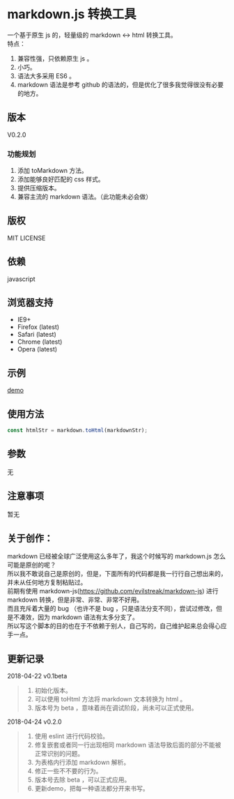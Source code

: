 # markdown.js 转换工具  

一个基于原生 js 的，轻量级的 markdown <-> html 转换工具。    
特点：  
1. 兼容性强，只依赖原生 js 。  
2. 小巧。  
3. 语法大多采用 ES6 。  
4. markdown 语法是参考 github 的语法的，但是优化了很多我觉得很没有必要的地方。  

## 版本  
V0.2.0  

### 功能规划  

1. 添加 toMarkdown 方法。  
2. 添加能够良好匹配的 css 样式。  
3. 提供压缩版本。  
4. 兼容主流的 markdown 语法。（此功能未必会做）  
  
## 版权  
MIT LICENSE  
  
## 依赖  
javascript  
  
## 浏览器支持  

* IE9+  
* Firefox (latest)  
* Safari (latest)  
* Chrome (latest)  
* Opera (latest)  
  
## 示例  
[demo](https://huangjunsen.github.io/markdown.js/demo/demo.html)  
  
## 使用方法  
```javascript  
const htmlStr = markdown.toHtml(markdownStr);  
```  
  
## 参数  
无  
  
## 注意事项  
暂无  
  
## 关于创作：  
markdown 已经被全球广泛使用这么多年了，我这个时候写的 markdown.js 怎么可能是原创的呢？  
所以我不敢说自己是原创的，但是，下面所有的代码都是我一行行自己想出来的，并未从任何地方复制粘贴过。  
前期有使用 markdown-js(https://github.com/evilstreak/markdown-js) 进行 markdown 转换，但是非常、非常、非常不好用。  
而且充斥着大量的 bug （也许不是 bug ，只是语法分支不同），尝试过修改，但是不凑效，因为 markdown 语法有太多分支了。  
所以写这个脚本的目的也在于不依赖于别人，自己写的，自己维护起来总会得心应手一点。  

## 更新记录  
2018-04-22 v0.1beta  
> 1. 初始化版本。  
> 2. 可以使用 toHtml 方法将 markdown 文本转换为 html 。  
> 3. 版本号为 beta ，意味着尚在调试阶段，尚未可以正式使用。  

2018-04-24 v0.2.0  
> 1. 使用 eslint 进行代码校验。  
> 2. 修复嵌套或者同一行出现相同 markdown 语法导致后面的部分不能被正常识别的问题。  
> 3. 为表格内行添加 markdown 解析。  
> 4. 修正一些不不要的行为。  
> 5. 版本号去除 beta ，可以正式应用。  
> 6. 更新demo，把每一种语法都分开来书写。

